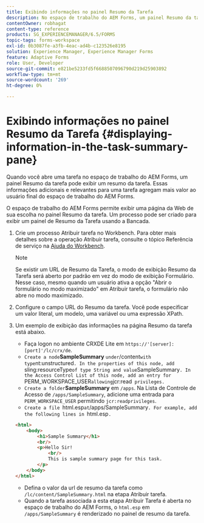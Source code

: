 ```yaml
---
title: Exibindo informações no painel Resumo da Tarefa
description: No espaço de trabalho do AEM Forms, um painel Resumo da tarefa pode ser configurado para resumir a tarefa ou exibir qualquer outra página da Web.
contentOwner: robhagat
content-type: reference
products: SG_EXPERIENCEMANAGER/6.5/FORMS
topic-tags: forms-workspace
exl-id: 0b3087fe-a3fb-4eac-ad4b-c123526e8195
solution: Experience Manager, Experience Manager Forms
feature: Adaptive Forms
role: User, Developer
source-git-commit: e821be5233fd5f6688507096790d219d25903892
workflow-type: tm+mt
source-wordcount: '269'
ht-degree: 0%

---
```


# Exibindo informações no painel Resumo da Tarefa {#displaying-information-in-the-task-summary-pane}

Quando você abre uma tarefa no espaço de trabalho do AEM Forms, um painel Resumo da tarefa pode exibir um resumo da tarefa. Essas informações adicionais e relevantes para uma tarefa agregam mais valor ao usuário final do espaço de trabalho do AEM Forms.

O espaço de trabalho do AEM Forms permite exibir uma página da Web de sua escolha no painel Resumo da tarefa. Um processo pode ser criado para exibir um painel de Resumo da Tarefa usando a Bancada.

1. Crie um processo Atribuir tarefa no Workbench. Para obter mais detalhes sobre a operação Atribuir tarefa, consulte o tópico Referência de serviço na [Ajuda do Workbench](https://help.adobe.com/en_US/AEMForms/6.1/WorkbenchHelp/).

   >[!NOTE]
   >
   >Se existir um URL de Resumo da Tarefa, o modo de exibição Resumo da Tarefa será aberto por padrão em vez do modo de exibição Formulário. Nesse caso, mesmo quando um usuário ativa a opção &quot;Abrir o formulário no modo maximizado&quot; em Atribuir tarefa, o formulário não abre no modo maximizado.

1. Configure o campo URL do Resumo da tarefa. Você pode especificar um valor literal, um modelo, uma variável ou uma expressão XPath.
1. Um exemplo de exibição das informações na página Resumo da tarefa está abaixo.

   * Faça logon no ambiente CRXDE Lite em `https://'[server]:[port]'/lc/crx/de`.
   * `Create a node`**SampleSummary** ` under `/content` with type `nt:unstructured`. In the properties of this node, add `sling:resourceType` of type String and value `SampleSummary`. In the Access Control List of this node, add an entry for `PERM_WORKSPACE_USER` allowing `jcr:read` privileges.`
   * `Create a folder`**SampleSummary** em `/apps`. Na Lista de Controle de Acesso de `/apps/SampleSummary`, adicione uma entrada para `PERM_WORKSPACE_USER` permitindo `jcr:readprivileges`.
   * `Create a file `html.esp` at `/apps/SampleSummary`. For example, add the following lines in `html.esp`.`

   ```html
   <html>
       <body>
           <h1>Sample Summary</h1>
           <br/>
           <p>Hello Sir!
               <br/>
               This is sample summary page for this task.
           </p>
       </body>
   </html>
   ```

   * Defina o valor da url de resumo da tarefa como `/lc/content/SampleSummary.html` na etapa Atribuir tarefa.
   * Quando a tarefa associada a esta etapa Atribuir Tarefa é aberta no espaço de trabalho do AEM Forms, o `html.esp` em `/apps/SampleSummary` é renderizado no painel de resumo da tarefa.
